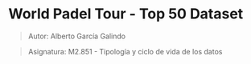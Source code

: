 # World Padel Tour - Top 50 Dataset

> Autor: Alberto García Galindo

> Asignatura: M2.851 - Tipología y ciclo de vida de los datos
